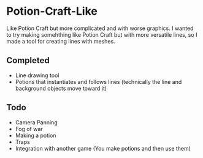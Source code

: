 # Potion-Craft-Like
Like Potion Craft but more complicated and with worse graphics.
I wanted to try making somehthing like Potion Craft but with more versatile lines, so I made a tool for creating lines with meshes.
## Completed
* Line drawing tool
* Potions that instantiates and follows lines (technically the line and background objects move toward it)
## Todo
* Camera Panning
* Fog of war
* Making a potion
* Traps
* Integration with another game (You make potions and then use them)
